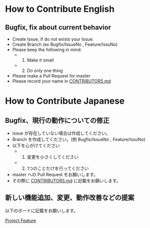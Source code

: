 # How to Contribute English

## Bugfix, fix about current behavior

- Create Issue, if do not exists your Issue.
- Create Branch (ex Bugfix/IssueNo , Feature/IssuNo)
- Please keep the following in mind:
  - 1. Make it small
  - 2. Do only one thing
- Please make a Pull Request for master
- Please record your name in [CONTRIBUTORS.md](https://github.com/Covid-19Radar/Covid19Radar/blob/master/CONTRIBUTORS.md)

# How to Contribute Japanese

## Bugfix、現行の動作についての修正

- Issue が存在していない場合は作成してください。
- Branch を作成してください。(例 Bugfix/IssueNo , Feature/IssuNo)
- 以下を心がけてください
  - 1. 変更を小さくしてください
  - 2. 1つのことだけを行ってください
- master への Pull Request をお願いします。
- その際に [CONTRIBUTORS.md](https://github.com/Covid-19Radar/Covid19Radar/blob/master/CONTRIBUTORS.md) に記載をお願いします。

## 新しい機能追加、変更、動作改善などの提案

以下のボードに記載をお願いします。

[Project Feature](https://github.com/Covid-19Radar/Covid19Radar/projects/1)
